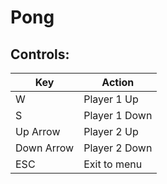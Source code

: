 # Pong

## Controls:
|Key    |Action |
| ----- | ----- |
|W      |Player 1 Up     |
|S      |Player 1 Down   |
|Up Arrow      |Player 2 Up    |
|Down Arrow      |Player 2 Down   |
|ESC    |Exit to menu    |

